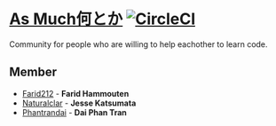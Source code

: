 # [As Much何とか](https://www.asmuch.xyz) [![CircleCI](https://circleci.com/gh/asmuch/asmuch.svg?style=shield)](https://circleci.com/gh/asmuch/asmuch)

Community for people who are willing to help eachother to learn code.


## Member
- [Farid212](https://github.com/Farid212) - **Farid Hammouten**
- [Naturalclar](https://github.com/Naturalclar) - **Jesse Katsumata**
- [Phantrandai](https://github.com/phantrandai) - **Dai Phan Tran**
